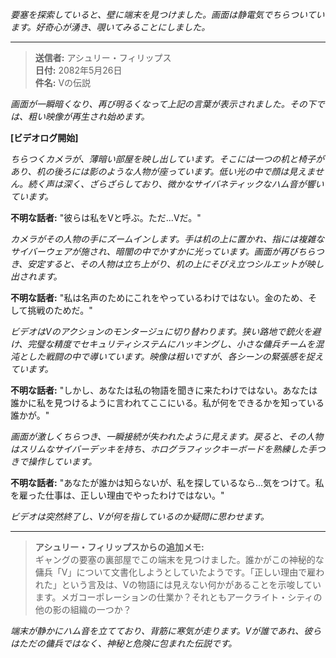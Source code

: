 _要塞を探索していると、壁に端末を見つけました。画面は静電気でちらついています。好奇心が湧き、覗いてみることにしました。_

---

> **送信者:** アシュリー・フィリップス  
> **日付:** 2082年5月26日  
> **件名:** Vの伝説

_画面が一瞬暗くなり、再び明るくなって上記の言葉が表示されました。その下では、粗い映像が再生され始めます。_

**[ビデオログ開始]**

_ちらつくカメラが、薄暗い部屋を映し出しています。そこには一つの机と椅子があり、机の後ろには影のような人物が座っています。低い光の中で顔は見えません。続く声は深く、ざらざらしており、微かなサイバネティックなハム音が響いています。_

**不明な話者:** "彼らは私をVと呼ぶ。ただ...Vだ。"

_カメラがその人物の手にズームインします。手は机の上に置かれ、指には複雑なサイバーウェアが施され、暗闇の中でかすかに光っています。画面が再びちらつき、安定すると、その人物は立ち上がり、机の上にそびえ立つシルエットが映し出されます。_

**不明な話者:** "私は名声のためにこれをやっているわけではない。金のため、そして挑戦のためだ。"

_ビデオはVのアクションのモンタージュに切り替わります。狭い路地で銃火を避け、完璧な精度でセキュリティシステムにハッキングし、小さな傭兵チームを混沌とした戦闘の中で導いています。映像は粗いですが、各シーンの緊張感を捉えています。_

**不明な話者:** "しかし、あなたは私の物語を聞きに来たわけではない。あなたは誰かに私を見つけるように言われてここにいる。私が何をできるかを知っている誰かが。"

_画面が激しくちらつき、一瞬接続が失われたように見えます。戻ると、その人物はスリムなサイバーデッキを持ち、ホログラフィックキーボードを熟練した手つきで操作しています。_

**不明な話者:** "あなたが誰かは知らないが、私を探しているなら...気をつけて。私を雇った仕事は、正しい理由でやったわけではない。"

_ビデオは突然終了し、Vが何を指しているのか疑問に思わせます。_

---

> **アシュリー・フィリップスからの追加メモ:**  
> ギャングの要塞の裏部屋でこの端末を見つけました。誰かがこの神秘的な傭兵「V」について文書化しようとしていたようです。「正しい理由で雇われた」という言及は、Vの物語には見えない何かがあることを示唆しています。メガコーポレーションの仕業か？それともアークライト・シティの他の影の組織の一つか？

_端末が静かにハム音を立てており、背筋に寒気が走ります。Vが誰であれ、彼らはただの傭兵ではなく、神秘と危険に包まれた伝説です。_
